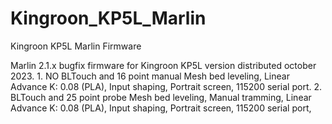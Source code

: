 # Kingroon_KP5L_Marlin
Kingroon KP5L Marlin Firmware

Marlin 2.1.x bugfix firmware for Kingroon KP5L version distributed october 2023.
1.
NO BLTouch and 16 point manual Mesh bed leveling, 
Linear Advance K: 0.08 (PLA),
Input shaping,
Portrait screen,
115200 serial port.
2. 
BLTouch and 25 point probe Mesh bed leveling,
Manual tramming,
Linear Advance K: 0.08 (PLA), 
Input shaping,
Portrait screen,
115200 serial port,
